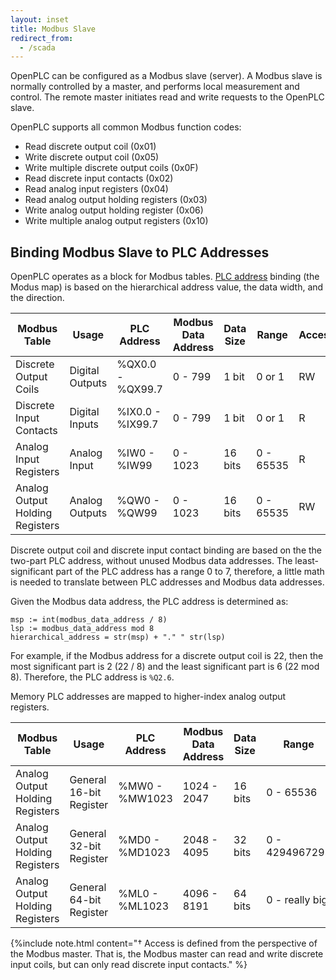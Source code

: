 ```yaml
---
layout: inset
title: Modbus Slave
redirect_from:
  - /scada
--- 
```


OpenPLC can be configured as a Modbus slave (server). A Modbus slave is
normally controlled by a master, and performs local measurement and control.
The remote master initiates read and write requests to the OpenPLC slave.

OpenPLC supports all common Modbus function codes:

* Read discrete output coil (0x01)
* Write discrete output coil (0x05)
* Write multiple discrete output coils (0x0F)
* Read discrete input contacts (0x02)
* Read analog input registers (0x04)
* Read analog output holding registers (0x03)
* Write analog output holding register (0x06)
* Write multiple analog output registers (0x10)

## Binding Modbus Slave to PLC Addresses

OpenPLC operates as a block for Modbus tables. [PLC address](/reference/plc-addressing) binding (the
Modus map) is based on the hierarchical address value, the data width,
and the direction.

<div class="table-wrapper" markdown="block">

| Modbus Table                     | Usage           | PLC Address      | Modbus Data Address | Data Size | Range  | Access† |
|----------------------------------|-----------------|------------------|---------------------|-----------|--------|---------|
| Discrete Output Coils            | Digital Outputs | %QX0.0 - %QX99.7 | 0 - 799             | 1 bit     | 0 or 1 | RW      |
| Discrete Input Contacts          | Digital Inputs  | %IX0.0 - %IX99.7 | 0 - 799             | 1 bit     | 0 or 1 | R       |
| Analog Input Registers           | Analog Input    | %IW0 - %IW99     | 0 - 1023            | 16 bits   | 0 - 65535 | R    |
| Analog Output Holding Registers  | Analog Outputs  | %QW0 - %QW99     | 0 - 1023            | 16 bits   | 0 - 65535 | RW   |

</div>

Discrete output coil and discrete input contact binding are based on the
the two-part PLC address, without unused Modbus data addresses. The
least-significant part of the PLC address has a range 0 to 7, therefore, a
little math is needed to translate between PLC addresses and Modbus data
addresses.

Given the Modbus data address, the PLC address is determined as:

```
msp := int(modbus_data_address / 8)
lsp := modbus_data_address mod 8
hierarchical_address = str(msp) + "." " str(lsp)
```

For example, if the Modbus address for a discrete output coil is 22, then the
most significant part is 2 (22 / 8) and the least significant part is 6
(22 mod 8). Therefore, the PLC address is `%Q2.6`.

Memory PLC addresses are mapped to higher-index analog output registers.

<div class="table-wrapper" markdown="block">

| Modbus Table                     | Usage           | PLC Address      | Modbus Data Address | Data Size | Range     | Access† |
|----------------------------------|-----------------|------------------|---------------------|-----------|-----------|---------|
| Analog Output Holding Registers | General 16-bit Register | %MW0 - %MW1023 | 1024 - 2047    | 16 bits   | 0 - 65536 | RW      |
| Analog Output Holding Registers | General 32-bit Register | %MD0 - %MD1023 | 2048 - 4095    | 32 bits   | 0 - 4294967295 | RW |
| Analog Output Holding Registers | General 64-bit Register | %ML0 - %ML1023 | 4096 - 8191    | 64 bits   | 0 - really big | RW |

</div>

{%include note.html content="† Access is defined from the perspective of the Modbus master. That is, the
Modbus master can read and write discrete input coils, but can only read
discrete input contacts." %}
